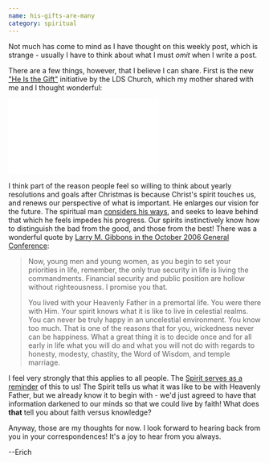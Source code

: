 ```yaml
---
name: his-gifts-are-many
category: spiritual
---
```

Not much has come to mind as I have thought on this weekly post, which is strange - usually I have to think about what I must *omit* when I write a post.

There are a few things, however, that I believe I can share. First is the new ["He Is the Gift"](http://www.mormon.org/christmas) initiative by the LDS Church, which my mother shared with me and I thought wonderful:

<iframe src="//www.youtube-nocookie.com/embed/uzjFEMmM0Xs?rel=0" frameborder="0" allowfullscreen></iframe>

I think part of the reason people feel so willing to think about yearly resolutions and goals after Christmas is because Christ's spirit touches us, and renews our perspective of what is important. He enlarges our vision for the future. The spiritual man [considers his ways](https://www.lds.org/scriptures/ot/hag/1.5-7?lang=eng#4), and seeks to leave behind that which he feels impedes his progress. Our spirits instinctively know how to distinguish the bad from the good, and those from the best! There was a wonderful quote by [Larry M. Gibbons in the October 2006 General Conference](https://www.lds.org/general-conference/2006/10/wherefore-settle-this-in-your-hearts.p24-p25?lang=eng#p23):


> Now, young men and young women, as you begin to set your priorities in life, remember, the only true security in life is living the commandments. Financial security and public position are hollow without righteousness. I promise you that.
> 
> You lived with your Heavenly Father in a premortal life. You were there with Him. Your spirit knows what it is like to live in celestial realms. You can never be truly happy in an uncelestial environment. You know too much. That is one of the reasons that for you, wickedness never can be happiness. What a great thing it is to decide once and for all early in life what you will do and what you will not do with regards to honesty, modesty, chastity, the Word of Wisdom, and temple marriage.


I feel very strongly that this applies to all people. The [Spirit serves as a reminder](https://www.lds.org/scriptures/nt/john/14.25-26?lang=eng#24) of this to us! The Spirit tells us what it was like to be with Heavenly Father, but we already know it to begin with - we'd just agreed to have that information darkened to our minds so that we could live by faith! What does **that** tell you about faith versus knowledge?

Anyway, those are my thoughts for now. I look forward to hearing back from you in your correspondences! It's a joy to hear from you always.

--Erich